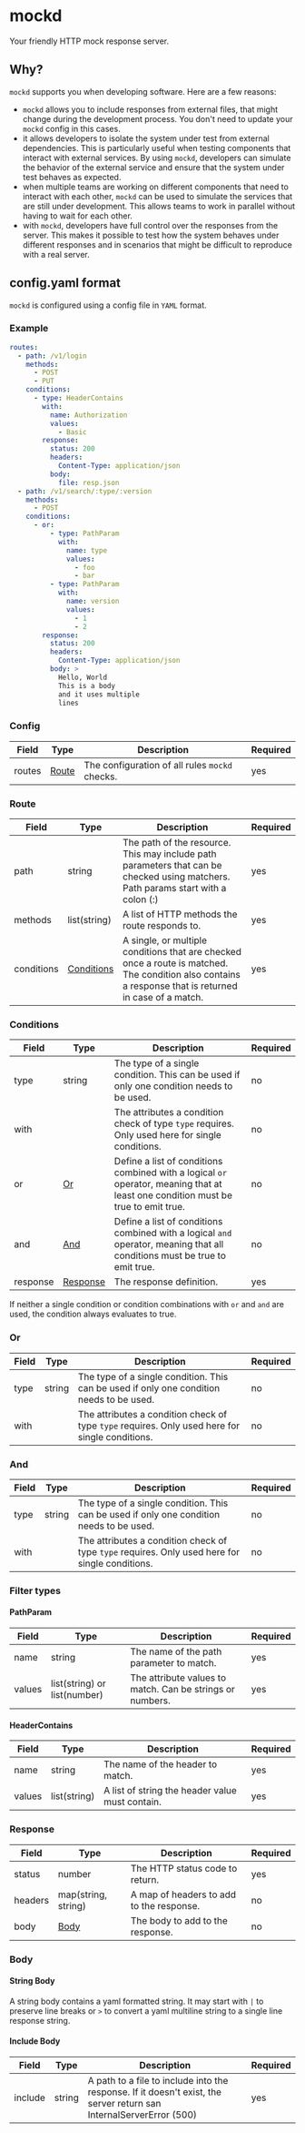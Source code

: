# mockd

Your friendly HTTP mock response server.

## Why?

`mockd` supports you when developing software. Here are a few reasons:

* `mockd` allows you to include responses from external files, that might change during the development process. You
  don't need to update your `mockd` config in this cases.
* it allows developers to isolate the system under test from external dependencies. This is particularly useful when
  testing components that interact with external services. By using `mockd`, developers can simulate the behavior of the
  external service and ensure that the system under test behaves as expected.
* when multiple teams are working on different components that need to interact with each other, `mockd` can be used to
  simulate the services that are still under development. This allows teams to work in parallel without having to wait
  for each other.
* with `mockd`, developers have full control over the responses from the server. This makes it possible to test how the
  system behaves under different responses and in scenarios that might be difficult to reproduce with a real server.

## config.yaml format

`mockd` is configured using a config file in `YAML` format.

### Example

```yaml
routes:
  - path: /v1/login
    methods:
      - POST
      - PUT
    conditions:
      - type: HeaderContains
        with:
          name: Authorization
          values:
            - Basic
        response:
          status: 200
          headers:
            Content-Type: application/json
          body:
            file: resp.json
  - path: /v1/search/:type/:version
    methods:
      - POST
    conditions:
      - or:
          - type: PathParam
            with:
              name: type
              values:
                - foo
                - bar
          - type: PathParam
            with:
              name: version
              values:
                - 1
                - 2
        response:
          status: 200
          headers:
            Content-Type: application/json
          body: >
            Hello, World
            This is a body
            and it uses multiple
            lines
```

### Config

| Field  | Type            | Description                                    | Required |
|--------|-----------------|------------------------------------------------|----------|
| routes | [Route](#Route) | The configuration of all rules `mockd` checks. | yes      |

### Route

| Field      | Type                      | Description                                                                                                                                            | Required |
|------------|---------------------------|--------------------------------------------------------------------------------------------------------------------------------------------------------|----------|
| path       | string                    | The path of the resource. This may include path parameters that can be checked using matchers. Path params start with a colon (:)                      | yes      |
| methods    | list(string)              | A list of HTTP methods the route responds to.                                                                                                          | yes      |
| conditions | [Conditions](#Conditions) | A single, or multiple conditions that are checked once a route is matched. The condition also contains a response that is returned in case of a match. | yes      |

### Conditions

| Field    | Type                  | Description                                                                                                                       | Required |
|----------|-----------------------|-----------------------------------------------------------------------------------------------------------------------------------|----------|
| type     | string                | The type of a single condition. This can be used if only one condition needs to be used.                                          | no       |
| with     |                       | The attributes a condition check of type `type` requires. Only used here for single conditions.                                   | no       |
| or       | [Or](#Or)             | Define a list of conditions combined with a logical `or` operator, meaning that at least one condition must be true to emit true. | no       |
| and      | [And](#And)           | Define a list of conditions combined with a logical `and` operator, meaning that all conditions must be true to emit true.        | no       |
| response | [Response](#Response) | The response definition.                                                                                                          | yes      |

If neither a single condition or condition combinations with `or` and `and` are used, the condition always evaluates to
true.

### Or

| Field | Type   | Description                                                                                     | Required |
|-------|--------|-------------------------------------------------------------------------------------------------|----------|
| type  | string | The type of a single condition. This can be used if only one condition needs to be used.        | no       |
| with  |        | The attributes a condition check of type `type` requires. Only used here for single conditions. | no       |

### And

| Field | Type   | Description                                                                                     | Required |
|-------|--------|-------------------------------------------------------------------------------------------------|----------|
| type  | string | The type of a single condition. This can be used if only one condition needs to be used.        | no       |
| with  |        | The attributes a condition check of type `type` requires. Only used here for single conditions. | no       |

### Filter types

#### PathParam

| Field  | Type                         | Description                                               | Required |
|--------|------------------------------|-----------------------------------------------------------|----------|
| name   | string                       | The name of the path parameter to match.                  | yes      |
| values | list(string) or list(number) | The attribute values to match. Can be strings or numbers. | yes      |

#### HeaderContains

| Field  | Type         | Description                                     | Required |
|--------|--------------|-------------------------------------------------|----------|
| name   | string       | The name of the header to match.                | yes      |
| values | list(string) | A list of string the header value must contain. | yes      |

### Response

| Field   | Type                | Description                              | Required |
|---------|---------------------|------------------------------------------|----------|
| status  | number              | The HTTP status code to return.          | yes      |
| headers | map(string, string) | A map of headers to add to the response. | no       |
| body    | [Body](#Body)       | The body to add to the response.         | no       |

### Body

#### String Body

A string body contains a yaml formatted string. It may start with `|` to preserve line breaks or `>` to convert a yaml
multiline string to a single line response string.

#### Include Body

| Field   | Type   | Description                                                                                                         | Required |
|---------|--------|---------------------------------------------------------------------------------------------------------------------|----------|
| include | string | A path to a file to include into the response. If it doesn't exist, the server return san InternalServerError (500) | yes      |
